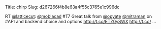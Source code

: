 Title: chirp
Slug: d267266f4b8e63a4f55c3765e1c996dc

RT <a href="http://twitter.com/latticecut">@latticecut</a>: <a href="http://twitter.com/moblacad">@moblacad</a> #T7 Great talk from <a href="http://twitter.com/opyate">@opyate</a> <a href="http://twitter.com/mitraman">@mitraman</a> on #API and backend choice and options <a href="http://t.co/ETZ0ySWX">http://t.co/ETZ0ySWX</a> <a href="http://t.co/">http://t.co/</a> ...
